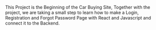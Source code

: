 This Project is the Beginning of the Car Buying Site, Together with the project, we are taking a small step to learn how to make a Login, Registration and Forgot Password Page with React and Javascript and connect it to the Backend. 
